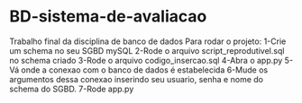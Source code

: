 # BD-sistema-de-avaliacao
Trabalho final da disciplina de banco de dados
Para rodar o projeto:
1-Crie um schema no seu SGBD mySQL
2-Rode o arquivo script_reprodutivel.sql no schema criado
3-Rode o arquivo codigo_insercao.sql
4-Abra o app.py
5-Vá onde a conexao com o banco de dados é estabelecida
6-Mude os argumentos dessa conexao inserindo seu usuario, senha e nome do schema do SGBD.
7-Rode app.py

